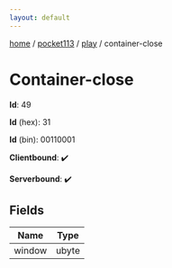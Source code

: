 ```yaml
---
layout: default
---
```


[home](/)  /  [pocket113](/protocol/pocket113)  /  [play](/protocol/pocket113/play)  /  container-close

# Container-close

**Id**: 49

**Id** (hex): 31

**Id** (bin): 00110001

**Clientbound**: ✔️

**Serverbound**: ✔️

## Fields

Name | Type
---|---
window | ubyte

